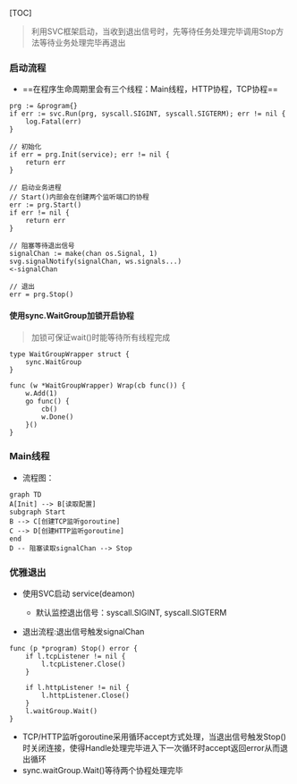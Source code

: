 [TOC]

> 利用SVC框架启动，当收到退出信号时，先等待任务处理完毕调用Stop方法等待业务处理完毕再退出

### 启动流程
- ==在程序生命周期里会有三个线程：Main线程，HTTP协程，TCP协程==
```
prg := &program{}
if err := svc.Run(prg, syscall.SIGINT, syscall.SIGTERM); err != nil {
	log.Fatal(err)
}

// 初始化
if err = prg.Init(service); err != nil {
	return err
}

// 启动业务进程
// Start()内部会在创建两个监听端口的协程
err := prg.Start()
if err != nil {
	return err
}

// 阻塞等待退出信号
signalChan := make(chan os.Signal, 1)
svg.signalNotify(signalChan, ws.signals...)
<-signalChan

// 退出
err = prg.Stop()
```
#### 使用sync.WaitGroup加锁开启协程
> 加锁可保证wait()时能等待所有线程完成
```
type WaitGroupWrapper struct {
	sync.WaitGroup
}

func (w *WaitGroupWrapper) Wrap(cb func()) {
	w.Add(1)
	go func() {
		cb()
		w.Done()
	}()
}
```

### Main线程
- 流程图：
```
graph TD
A[Init] --> B[读取配置]
subgraph Start
B --> C[创建TCP监听goroutine]
C --> D[创建HTTP监听goroutine]
end
D -- 阻塞读取signalChan --> Stop
```


### 优雅退出
- 使用SVC启动 service(deamon)
    - 默认监控退出信号：syscall.SIGINT, syscall.SIGTERM

- 退出流程:退出信号触发signalChan
```
func (p *program) Stop() error {
	if l.tcpListener != nil {
		l.tcpListener.Close()
	}

	if l.httpListener != nil {
		l.httpListener.Close()
	}
	l.waitGroup.Wait()
}

```
- TCP/HTTP监听goroutine采用循环accept方式处理，当退出信号触发Stop()时关闭连接，使得Handle处理完毕进入下一次循环时accept返回error从而退出循环
- sync.waitGroup.Wait()等待两个协程处理完毕

